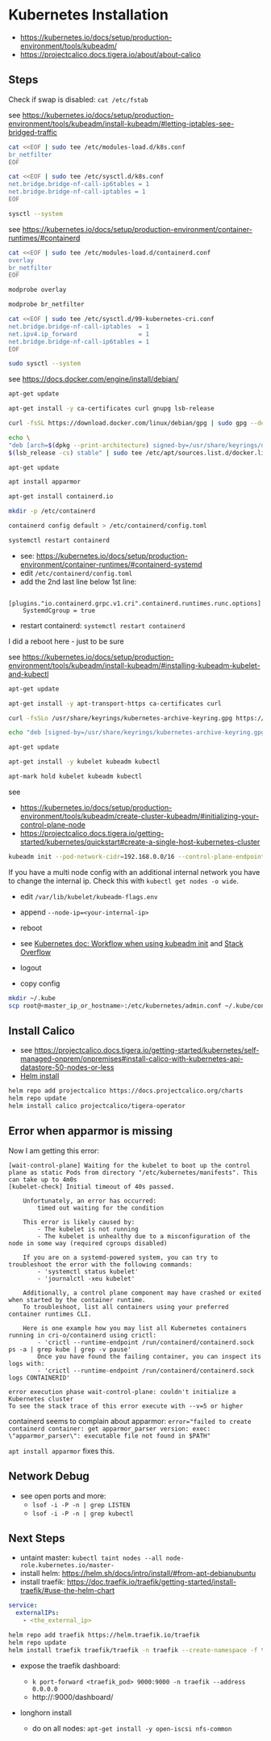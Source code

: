 # Kubernetes Installation
- https://kubernetes.io/docs/setup/production-environment/tools/kubeadm/
- https://projectcalico.docs.tigera.io/about/about-calico

## Steps
Check if swap is disabled: `cat /etc/fstab`

see https://kubernetes.io/docs/setup/production-environment/tools/kubeadm/install-kubeadm/#letting-iptables-see-bridged-traffic
```bash
cat <<EOF | sudo tee /etc/modules-load.d/k8s.conf
br_netfilter
EOF

cat <<EOF | sudo tee /etc/sysctl.d/k8s.conf
net.bridge.bridge-nf-call-ip6tables = 1
net.bridge.bridge-nf-call-iptables = 1
EOF

sysctl --system
```

see https://kubernetes.io/docs/setup/production-environment/container-runtimes/#containerd
```bash
cat <<EOF | sudo tee /etc/modules-load.d/containerd.conf
overlay
br_netfilter
EOF

modprobe overlay

modprobe br_netfilter

cat <<EOF | sudo tee /etc/sysctl.d/99-kubernetes-cri.conf
net.bridge.bridge-nf-call-iptables  = 1
net.ipv4.ip_forward                 = 1
net.bridge.bridge-nf-call-ip6tables = 1
EOF

sudo sysctl --system
```

see https://docs.docker.com/engine/install/debian/
```bash
apt-get update

apt-get install -y ca-certificates curl gnupg lsb-release

curl -fsSL https://download.docker.com/linux/debian/gpg | sudo gpg --dearmor -o /usr/share/keyrings/docker-archive-keyring.gpg

echo \
"deb [arch=$(dpkg --print-architecture) signed-by=/usr/share/keyrings/docker-archive-keyring.gpg] https://download.docker.com/linux/debian \
$(lsb_release -cs) stable" | sudo tee /etc/apt/sources.list.d/docker.list > /dev/null

apt-get update

apt install apparmor

apt-get install containerd.io

mkdir -p /etc/containerd

containerd config default > /etc/containerd/config.toml

systemctl restart containerd
```

- see: https://kubernetes.io/docs/setup/production-environment/container-runtimes/#containerd-systemd
- edit `/etc/containerd/config.toml`
- add the 2nd last line below 1st line:

```text
  [plugins."io.containerd.grpc.v1.cri".containerd.runtimes.runc.options]
    SystemdCgroup = true
```

- restart containerd: `systemctl restart containerd`

I did a reboot here - just to be sure

see https://kubernetes.io/docs/setup/production-environment/tools/kubeadm/install-kubeadm/#installing-kubeadm-kubelet-and-kubectl
```bash
apt-get update

apt-get install -y apt-transport-https ca-certificates curl

curl -fsSLo /usr/share/keyrings/kubernetes-archive-keyring.gpg https://packages.cloud.google.com/apt/doc/apt-key.gpg

echo "deb [signed-by=/usr/share/keyrings/kubernetes-archive-keyring.gpg] https://apt.kubernetes.io/ kubernetes-xenial main" | sudo tee /etc/apt/sources.list.d/kubernetes.list

apt-get update

apt-get install -y kubelet kubeadm kubectl

apt-mark hold kubelet kubeadm kubectl
```

see 
- https://kubernetes.io/docs/setup/production-environment/tools/kubeadm/create-cluster-kubeadm/#initializing-your-control-plane-node
- https://projectcalico.docs.tigera.io/getting-started/kubernetes/quickstart#create-a-single-host-kubernetes-cluster
```bash
kubeadm init --pod-network-cidr=192.168.0.0/16 --control-plane-endpoint=159.69.24.59
```

If you have a multi node config with an additional internal network you have to change the internal ip. Check this with `kubectl get nodes -o wide`.
- edit `/var/lib/kubelet/kubeadm-flags.env`
- append `--node-ip=<your-internal-ip>`
- reboot
- see [Kubernetes doc: Workflow when using kubeadm init](https://kubernetes.io/docs/setup/production-environment/tools/kubeadm/kubelet-integration/#workflow-when-using-kubeadm-init) and [Stack Overflow](https://stackoverflow.com/a/57506203/271118)

- logout
- copy config

```bash
mkdir ~/.kube
scp root@<master_ip_or_hostname>:/etc/kubernetes/admin.conf ~/.kube/config
```

## Install Calico
- see https://projectcalico.docs.tigera.io/getting-started/kubernetes/self-managed-onprem/onpremises#install-calico-with-kubernetes-api-datastore-50-nodes-or-less
- [Helm install](https://projectcalico.docs.tigera.io/getting-started/kubernetes/helm)

```bash
helm repo add projectcalico https://docs.projectcalico.org/charts
helm repo update
helm install calico projectcalico/tigera-operator
```

## Error when apparmor is missing
Now I am getting this error:
```text
[wait-control-plane] Waiting for the kubelet to boot up the control plane as static Pods from directory "/etc/kubernetes/manifests". This can take up to 4m0s
[kubelet-check] Initial timeout of 40s passed.

	Unfortunately, an error has occurred:
		timed out waiting for the condition

	This error is likely caused by:
		- The kubelet is not running
		- The kubelet is unhealthy due to a misconfiguration of the node in some way (required cgroups disabled)

	If you are on a systemd-powered system, you can try to troubleshoot the error with the following commands:
		- 'systemctl status kubelet'
		- 'journalctl -xeu kubelet'

	Additionally, a control plane component may have crashed or exited when started by the container runtime.
	To troubleshoot, list all containers using your preferred container runtimes CLI.

	Here is one example how you may list all Kubernetes containers running in cri-o/containerd using crictl:
		- 'crictl --runtime-endpoint /run/containerd/containerd.sock ps -a | grep kube | grep -v pause'
		Once you have found the failing container, you can inspect its logs with:
		- 'crictl --runtime-endpoint /run/containerd/containerd.sock logs CONTAINERID'

error execution phase wait-control-plane: couldn't initialize a Kubernetes cluster
To see the stack trace of this error execute with --v=5 or higher
```

containerd seems to complain about apparmor: `error="failed to create containerd container: get apparmor_parser version: exec: \"apparmor_parser\": executable file not found in $PATH"`

`apt install apparmor` fixes this.

## Network Debug
- see open ports and more:
  - `lsof -i -P -n | grep LISTEN`
  - `lsof -i -P -n | grep kubectl`

## Next Steps
- untaint master: `kubectl taint nodes --all node-role.kubernetes.io/master-`
- install helm: https://helm.sh/docs/intro/install/#from-apt-debianubuntu
- install traefik: https://doc.traefik.io/traefik/getting-started/install-traefik/#use-the-helm-chart

```yaml
service:
  externalIPs:
    - <the_external_ip>
```

```bash
helm repo add traefik https://helm.traefik.io/traefik
helm repo update
helm install traefik traefik/traefik -n traefik --create-namespace -f traefik-helm-values.yaml
```

- expose the traefik dashboard:
  - `k port-forward <traefik_pod> 9000:9000 -n traefik --address 0.0.0.0`
  - http://<ip>:9000/dashboard/

- longhorn install
  - do on all nodes: `apt-get install -y open-iscsi nfs-common`
